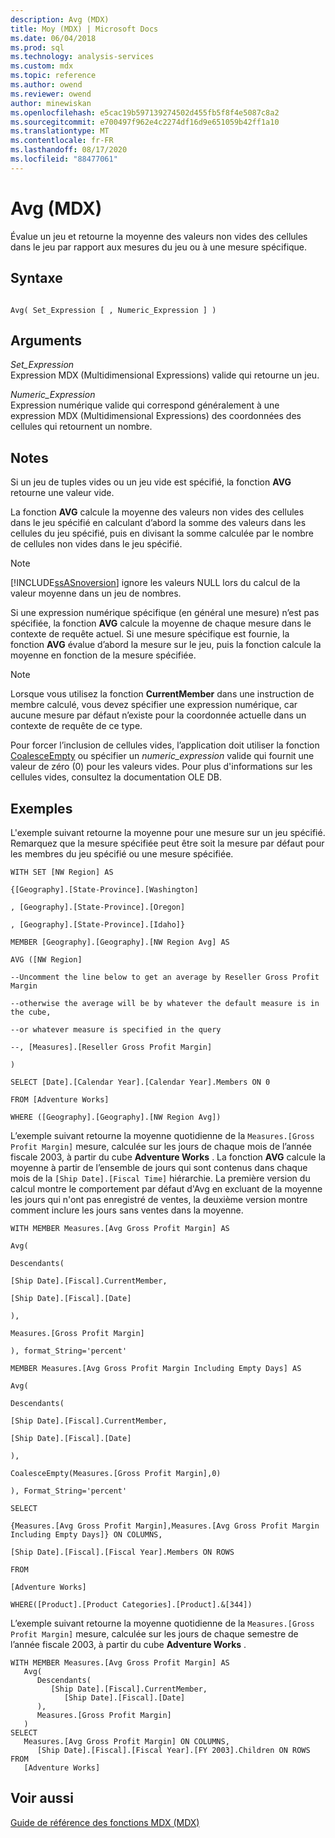 ```yaml
---
description: Avg (MDX)
title: Moy (MDX) | Microsoft Docs
ms.date: 06/04/2018
ms.prod: sql
ms.technology: analysis-services
ms.custom: mdx
ms.topic: reference
ms.author: owend
ms.reviewer: owend
author: minewiskan
ms.openlocfilehash: e5cac19b597139274502d455fb5f8f4e5087c8a2
ms.sourcegitcommit: e700497f962e4c2274df16d9e651059b42ff1a10
ms.translationtype: MT
ms.contentlocale: fr-FR
ms.lasthandoff: 08/17/2020
ms.locfileid: "88477061"
---
```

# <a name="avg-mdx"></a>Avg (MDX)


  Évalue un jeu et retourne la moyenne des valeurs non vides des cellules dans le jeu par rapport aux mesures du jeu ou à une mesure spécifique.  
  
## <a name="syntax"></a>Syntaxe  
  
```  
  
Avg( Set_Expression [ , Numeric_Expression ] )  
```  
  
## <a name="arguments"></a>Arguments  
 *Set_Expression*  
 Expression MDX (Multidimensional Expressions) valide qui retourne un jeu.  
  
 *Numeric_Expression*  
 Expression numérique valide qui correspond généralement à une expression MDX (Multidimensional Expressions) des coordonnées des cellules qui retournent un nombre.  
  
## <a name="remarks"></a>Notes  
 Si un jeu de tuples vides ou un jeu vide est spécifié, la fonction **AVG** retourne une valeur vide.  
  
 La fonction **AVG** calcule la moyenne des valeurs non vides des cellules dans le jeu spécifié en calculant d’abord la somme des valeurs dans les cellules du jeu spécifié, puis en divisant la somme calculée par le nombre de cellules non vides dans le jeu spécifié.  
  
> [!NOTE]  
>  [!INCLUDE[ssASnoversion](../includes/ssasnoversion-md.md)] ignore les valeurs NULL lors du calcul de la valeur moyenne dans un jeu de nombres.  
  
 Si une expression numérique spécifique (en général une mesure) n’est pas spécifiée, la fonction **AVG** calcule la moyenne de chaque mesure dans le contexte de requête actuel. Si une mesure spécifique est fournie, la fonction **AVG** évalue d’abord la mesure sur le jeu, puis la fonction calcule la moyenne en fonction de la mesure spécifiée.  
  
> [!NOTE]  
>  Lorsque vous utilisez la fonction **CurrentMember** dans une instruction de membre calculé, vous devez spécifier une expression numérique, car aucune mesure par défaut n’existe pour la coordonnée actuelle dans un contexte de requête de ce type.  
  
 Pour forcer l’inclusion de cellules vides, l’application doit utiliser la fonction [CoalesceEmpty](../mdx/coalesceempty-mdx.md) ou spécifier un *numeric_expression* valide qui fournit une valeur de zéro (0) pour les valeurs vides. Pour plus d'informations sur les cellules vides, consultez la documentation OLE DB.  
  
## <a name="examples"></a>Exemples  
 L'exemple suivant retourne la moyenne pour une mesure sur un jeu spécifié. Remarquez que la mesure spécifiée peut être soit la mesure par défaut pour les membres du jeu spécifié ou une mesure spécifiée.  
  
 `WITH SET [NW Region] AS`  
  
 `{[Geography].[State-Province].[Washington]`  
  
 `, [Geography].[State-Province].[Oregon]`  
  
 `, [Geography].[State-Province].[Idaho]}`  
  
 `MEMBER [Geography].[Geography].[NW Region Avg] AS`  
  
 `AVG ([NW Region]`  
  
 `--Uncomment the line below to get an average by Reseller Gross Profit Margin`  
  
 `--otherwise the average will be by whatever the default measure is in the cube,`  
  
 `--or whatever measure is specified in the query`  
  
 `--, [Measures].[Reseller Gross Profit Margin]`  
  
 `)`  
  
 `SELECT [Date].[Calendar Year].[Calendar Year].Members ON 0`  
  
 `FROM [Adventure Works]`  
  
 `WHERE ([Geography].[Geography].[NW Region Avg])`  
  
 L’exemple suivant retourne la moyenne quotidienne de la `Measures.[Gross Profit Margin]` mesure, calculée sur les jours de chaque mois de l’année fiscale 2003, à partir du cube **Adventure Works** . La fonction **AVG** calcule la moyenne à partir de l’ensemble de jours qui sont contenus dans chaque mois de la `[Ship Date].[Fiscal Time]` hiérarchie. La première version du calcul montre le comportement par défaut d'Avg en excluant de la moyenne les jours qui n'ont pas enregistré de ventes, la deuxième version montre comment inclure les jours sans ventes dans la moyenne.  
  
 `WITH MEMBER Measures.[Avg Gross Profit Margin] AS`  
  
 `Avg(`  
  
 `Descendants(`  
  
 `[Ship Date].[Fiscal].CurrentMember,`  
  
 `[Ship Date].[Fiscal].[Date]`  
  
 `),`  
  
 `Measures.[Gross Profit Margin]`  
  
 `), format_String='percent'`  
  
 `MEMBER Measures.[Avg Gross Profit Margin Including Empty Days] AS`  
  
 `Avg(`  
  
 `Descendants(`  
  
 `[Ship Date].[Fiscal].CurrentMember,`  
  
 `[Ship Date].[Fiscal].[Date]`  
  
 `),`  
  
 `CoalesceEmpty(Measures.[Gross Profit Margin],0)`  
  
 `), Format_String='percent'`  
  
 `SELECT`  
  
 `{Measures.[Avg Gross Profit Margin],Measures.[Avg Gross Profit Margin Including Empty Days]} ON COLUMNS,`  
  
 `[Ship Date].[Fiscal].[Fiscal Year].Members ON ROWS`  
  
 `FROM`  
  
 `[Adventure Works]`  
  
 `WHERE([Product].[Product Categories].[Product].&[344])`  
  
 L’exemple suivant retourne la moyenne quotidienne de la `Measures.[Gross Profit Margin]` mesure, calculée sur les jours de chaque semestre de l’année fiscale 2003, à partir du cube **Adventure Works** .  
  
```  
WITH MEMBER Measures.[Avg Gross Profit Margin] AS  
   Avg(  
      Descendants(  
         [Ship Date].[Fiscal].CurrentMember,   
            [Ship Date].[Fiscal].[Date]  
      ),   
      Measures.[Gross Profit Margin]  
   )  
SELECT  
   Measures.[Avg Gross Profit Margin] ON COLUMNS,  
      [Ship Date].[Fiscal].[Fiscal Year].[FY 2003].Children ON ROWS  
FROM  
   [Adventure Works]  
```  
  
## <a name="see-also"></a>Voir aussi  
 [Guide de référence des fonctions MDX &#40;MDX&#41;](../mdx/mdx-function-reference-mdx.md)  
  
  
